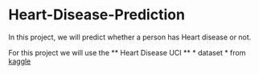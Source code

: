 # Heart-Disease-Prediction

In this project, we will predict whether a person has Heart disease or not. 

For this project we will use the ** Heart Disease UCI ** * dataset * from [kaggle](https://www.example.com)
